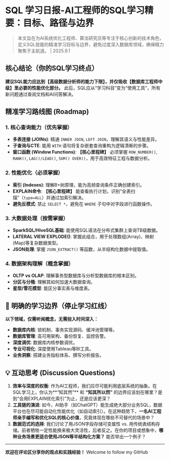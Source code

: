 
# SQL 学习日报-AI工程师的SQL学习精要：目标、路径与边界 

> 本文旨在为AI系统优化工程师、算法研究员等专注于核心创新的技术角色，定义SQL技能的精准学习目标与边界，避免过度深入数据库领域，确保精力聚焦于主航道。  | 2025.9.1

## 核心结论（你的SQL学习终点）

**建议SQL能力应达到【高级数据分析师的能力下限】，并仅吸收【数据库工程师中级】里必要的性能优化部分。** 此后，SQL应从“学习科目”变为“使用工具”，所有新问题通过查阅文档和AI问答解决。

## 精准学习路线图 (Roadmap)

### 1. 核心查询能力（优先掌握）
- **多表连接 (JOINs)**: 精通 `INNER JOIN`, `LEFT JOIN`，理解其语义与性能差异。
- **子查询与CTE**: 能用 `WITH` 语句将复杂嵌套查询重构为逻辑清晰的步骤。
- **窗口函数 (Window Functions)**: **【核心里程碑】** 必须掌握 `ROW_NUMBER()`, `RANK()`, `LAG()/LEAD()`, `SUM() OVER()`，用于高效特征工程与数据分析。

### 2. 性能优化（必须掌握）
- **索引 (Indexes)**: 理解B+树原理，能为高频查询条件正确创建索引。
- **EXPLAIN命令**: **【核心里程碑】** 能查看执行计划，识别“全表扫描”（`type=ALL`）并通过加索引解决。
- **避免反模式**: 禁止 `SELECT *`，避免在 `WHERE` 子句中对字段进行函数操作。

### 3. 大数据处理（按需掌握）
- **SparkSQL/HiveSQL基础**: 能使用SQL语法在分布式集群上查询TB级数据。
- **LATERAL VIEW EXPLODE()**: 掌握此组合，用于处理数组(Array)、映射(Map)等复杂数据类型。
- **JSON处理**: 掌握 `JSON_EXTRACT()` 等函数，从半结构化数据中提取值。

### 4. 数据架构理解（概念掌握）
- **OLTP vs OLAP**: 理解事务型数据库与分析型数据库的根本区别。
- **分区与分桶**: 理解其如何加速大数据查询。
- **星型/雪花模型**: 能区分事实表与维度表。

## 🚫 明确的学习边界（停止学习红线）

**以下领域，仅需听闻概念，无需投入时间深入：**
- **数据库内核**: 锁机制、事务实现源码、缓冲池管理等。
- **数据库管理**: 高可用架构、备份恢复、监控告警。
- **深度调优**: 数据库内核参数调优。
- **专业可视化**: 深度使用Tableau等BI工具。
- **业务洞察**: 搭建业务指标体系、撰写分析报告。

## 💡 互动思考 (Discussion Questions)

1.  **效率与深度的权衡**: 作为AI工程师，我们应尽可能利用底层系统的抽象。在SQL学习上，你认为**“知其然”** 和 **“知其所以然”** 的边界应该划在哪里？是到“会用EXPLAIN优化索引”为止，还是应该更深？
2.  **工具链的演进**: 如今，AI助手（如ChatGPT）能生成绝大部分业务SQL，数据平台也在尽可能自动化性能优化（如自动索引）。在这种趋势下，**一名AI工程师亲手编写和优化SQL的核心价值**，究竟体现在哪些不可替代的场景中？
3.  **数据范式的选择**: 我们讨论了用JSON字段存储可变属性 vs. 用传统表结构存储。前者牺牲一定性能换来极大灵活性，后者反之。在你的项目或想象中，**哪种业务场景更适合使用JSON等半结构化方案？** 能否举出一个例子？

---

**欢迎在评论区分享你的观点和实践经验！**  Welcome to follow my GitHub 
